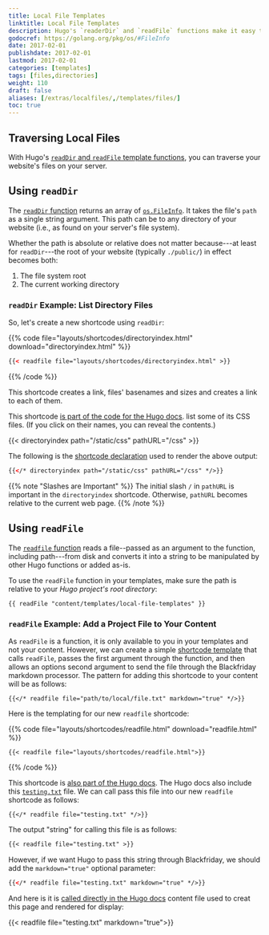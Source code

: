 ```yaml
---
title: Local File Templates
linktitle: Local File Templates
description: Hugo's `readerDir` and `readFile` functions make it easy to traverse your project's directory structure and write file contents to your templates.
godocref: https://golang.org/pkg/os/#FileInfo
date: 2017-02-01
publishdate: 2017-02-01
lastmod: 2017-02-01
categories: [templates]
tags: [files,directories]
weight: 110
draft: false
aliases: [/extras/localfiles/,/templates/files/]
toc: true
---
```


## Traversing Local Files

With Hugo's [`readDir` and `readFile` template functions][reads], you can traverse your website's files on your server.

## Using `readDir`

The [`readDir` function][reads] returns an array of [`os.FileInfo`][osfileinfo]. It takes the file's `path` as a single string argument. This path can be to any directory of your website (i.e., as found on your server's file system).

Whether the path is absolute or relative does not matter because---at least for `readDir`---the root of your website (typically `./public/`) in effect becomes both:

1. The file system root
2. The current working directory

### `readDir` Example: List Directory Files

So, let's create a new shortcode using `readDir`:

{{% code file="layouts/shortcodes/directoryindex.html" download="directoryindex.html" %}}
```html
{{< readfile file="layouts/shortcodes/directoryindex.html" >}}
```
{{% /code %}}

This shortcode creates a link, files' basenames and sizes and creates a link to each of them.

This shortcode [is part of the code for the Hugo docs][dirindex].  list some of its CSS files. (If you click on their names, you can reveal the contents.)

{{< directoryindex path="/static/css" pathURL="/css" >}}

The following is the [shortcode declaration][sc] used to render the above output:

```html
{{</* directoryindex path="/static/css" pathURL="/css" */>}}
```

{{% note "Slashes are Important" %}}
The initial slash `/` in `pathURL` is important in the `directoryindex` shortcode. Otherwise, `pathURL` becomes relative to the current web page.
{{% /note %}}

## Using `readFile`

The [`readfile` function][reads] reads a file--passed as an argument to the function, including path---from disk and converts it into a string to be manipulated by other Hugo functions or added as-is.

To use the `readFile` function in your templates, make sure the path is relative to your *Hugo project's root directory*:

```
{{ readFile "content/templates/local-file-templates" }}
```

### `readFile` Example: Add a Project File to Your Content

As `readFile` is a function, it is only available to you in your templates and not your content. However, we can create a simple [shortcode template][sct] that calls `readFile`, passes the first argument through the function, and then allows an options second argument to send the file through the Blackfriday markdown processor. The pattern for adding this shortcode to your content will be as follows:

```
{{</* readfile file="path/to/local/file.txt" markdown="true" */>}}
```

Here is the templating for our new `readfile` shortcode:

{{% code file="layouts/shortcodes/readfile.html" download="readfile.html" %}}
```
{{< readfile file="layouts/shortcodes/readfile.html">}}
```
{{% /code %}}

This shortcode is [also part of the Hugo docs][readfilesource]. The Hugo docs also include this [`testing.txt`][testfile] file. We can call pass this file into our new `readfile` shortcode as follows:

```
{{</* readfile file="testing.txt" */>}}
```

The output "string" for calling this file is as follows:

```markdown
{{< readfile file="testing.txt" >}}
```

However, if we want Hugo to pass this string through Blackfriday, we should add the `markdown="true"` optional parameter:

```html
{{</* readfile file="testing.txt" markdown="true" */>}}
```

And here is it is [called directly in the Hugo docs][] content file used to creat this page and rendered for display:

{{< readfile file="testing.txt" markdown="true">}}

[called directly in the Hugo docs]: https://github.com/spf13/hugo/blob/master/docs/content/templates/local-file-templates.md
[dirindex]: https://github.com/spf13/hugo/blob/master/docs/layouts/shortcodes/directoryindex.html
[osfileinfo]: https://golang.org/pkg/os/#FileInfo
[reads]: /functions/readfile/
[sc]: /content-management/shortcodes/
[sct]: /templates/shortcode-templates/
[readfilesource]: https://github.com/spf13/hugo/blob/master/docs/layouts/shortcodes/readfile.html
[testfile]: https://github.com/spf13/hugo/blob/master/docs/testfile